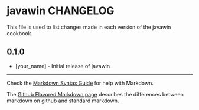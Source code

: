 javawin CHANGELOG
======================

This file is used to list changes made in each version of the javawin cookbook.

0.1.0
-----
- [your_name] - Initial release of javawin

- - -
Check the [Markdown Syntax Guide](http://daringfireball.net/projects/markdown/syntax) for help with Markdown.

The [Github Flavored Markdown page](http://github.github.com/github-flavored-markdown/) describes the differences between markdown on github and standard markdown.
